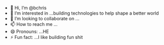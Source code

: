 - 👋 Hi, I’m @bchris
- 👀 I’m interested in ...building technologies to help shape a better world
- 💞️ I’m looking to collaborate on ...
- 📫 How to reach me ...
- 😄 Pronouns: ...HE
- ⚡ Fun fact: ...I like building fun shit

<!---
Hackerwayhub/Hackerwayhub is a ✨ special ✨ repository because its `README.md` (this file) appears on your GitHub profile.
You can click the Preview link to take a look at your changes.
--->
